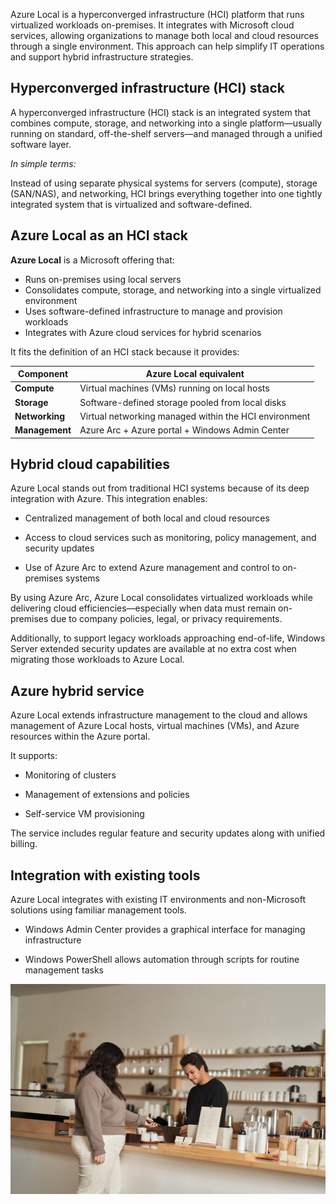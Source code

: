 Azure Local is a hyperconverged infrastructure (HCI) platform that runs virtualized workloads on-premises. It integrates with Microsoft cloud services, allowing organizations to manage both local and cloud resources through a single environment. This approach can help simplify IT operations and support hybrid infrastructure strategies.

## Hyperconverged infrastructure (HCI) stack

A hyperconverged infrastructure (HCI) stack is an integrated system that combines compute, storage, and networking into a single platform—usually running on standard, off-the-shelf servers—and managed through a unified software layer.

*In simple terms:*

Instead of using separate physical systems for servers (compute), storage (SAN/NAS), and networking, HCI brings everything together into one tightly integrated system that is virtualized and software-defined.

## Azure Local as an HCI stack

**Azure Local** is a Microsoft offering that:

- Runs on-premises using local servers  
- Consolidates compute, storage, and networking into a single virtualized environment  
- Uses software-defined infrastructure to manage and provision workloads  
- Integrates with Azure cloud services for hybrid scenarios  

It fits the definition of an HCI stack because it provides:

| Component      | Azure Local equivalent                               |
|----------------|-----------------------------------------------------|
| **Compute**    | Virtual machines (VMs) running on local hosts       |
| **Storage**    | Software-defined storage pooled from local disks   |
| **Networking** | Virtual networking managed within the HCI environment |
| **Management** | Azure Arc + Azure portal + Windows Admin Center     |

## Hybrid cloud capabilities

Azure Local stands out from traditional HCI systems because of its deep integration with Azure. This integration enables:

- Centralized management of both local and cloud resources

- Access to cloud services such as monitoring, policy management, and security updates

- Use of Azure Arc to extend Azure management and control to on-premises systems

By using Azure Arc, Azure Local consolidates virtualized workloads while delivering cloud efficiencies—especially when data must remain on-premises due to company policies, legal, or privacy requirements.

Additionally, to support legacy workloads approaching end-of-life, Windows Server extended security updates are available at no extra cost when migrating those workloads to Azure Local.

## Azure hybrid service

Azure Local extends infrastructure management to the cloud and allows management of Azure Local hosts, virtual machines (VMs), and Azure resources within the Azure portal.

It supports:

- Monitoring of clusters

- Management of extensions and policies

- Self-service VM provisioning

The service includes regular feature and security updates along with unified billing.

## Integration with existing tools

Azure Local integrates with existing IT environments and non-Microsoft solutions using familiar management tools.

- Windows Admin Center provides a graphical interface for managing infrastructure

- Windows PowerShell allows automation through scripts for routine management tasks

![A photograph of a customer using a point of sales terminal to pay at a café counter.](../media/coffee.png)